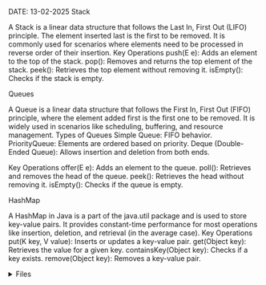 DATE: 13-02-2025
Stack

A Stack is a linear data structure that follows the Last In, First Out (LIFO) principle. The element inserted last is the first to be removed. It is commonly used for scenarios where elements need to be processed in reverse order of their insertion.
Key Operations
push(E e): Adds an element to the top of the stack.
pop(): Removes and returns the top element of the stack.
peek(): Retrieves the top element without removing it.
isEmpty(): Checks if the stack is empty.

Queues

A Queue is a linear data structure that follows the First In, First Out (FIFO) principle, where the element added first is the first one to be removed. It is widely used in scenarios like scheduling, buffering, and resource management.
Types of Queues
Simple Queue: FIFO behavior.
PriorityQueue: Elements are ordered based on priority.
Deque (Double-Ended Queue): Allows insertion and deletion from both ends.

Key Operations
offer(E e): Adds an element to the queue.
poll(): Retrieves and removes the head of the queue.
peek(): Retrieves the head without removing it.
isEmpty(): Checks if the queue is empty.

HashMap

A HashMap in Java is a part of the java.util package and is used to store key-value pairs. It provides constant-time performance for most operations like insertion, deletion, and retrieval (in the average case).
Key Operations
put(K key, V value): Inserts or updates a key-value pair.
get(Object key): Retrieves the value for a given key.
containsKey(Object key): Checks if a key exists.
remove(Object key): Removes a key-value pair.
<details>
<summary> Files </summary>
CircularTour.java QueueusingStack.java SlidingWindowMaximum.java SortStackRecursively.java StockSpan.java CustomHashMap.java LongestConsecutiveSequence.java PairWithTargetSum.java TwoSum.java ZeroSumSubarrays.java
</details>
